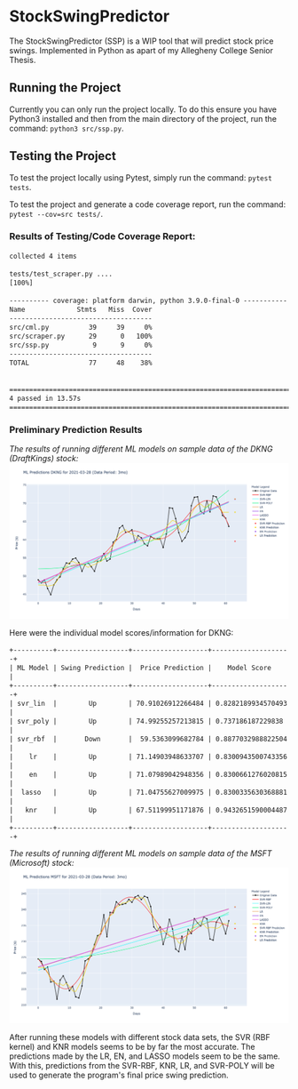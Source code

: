 # StockSwingPredictor
The StockSwingPredictor (SSP) is a WIP tool that will predict stock price swings. Implemented in Python as apart of my Allegheny College Senior Thesis.

## Running the Project
Currently you can only run the project locally. To do this ensure you have Python3 installed and then from the main directory of the project, run the command: `python3 src/ssp.py`.

## Testing the Project
To test the project locally using Pytest, simply run the command: `pytest tests`.

To test the project and generate a code coverage report, run the command: `pytest --cov=src tests/`.

### Results of Testing/Code Coverage Report:
```
collected 4 items

tests/test_scraper.py ....                                                                                                                                                                           [100%]

---------- coverage: platform darwin, python 3.9.0-final-0 -----------
Name             Stmts   Miss  Cover
------------------------------------
src/cml.py          39     39     0%
src/scraper.py      29      0   100%
src/ssp.py           9      9     0%
------------------------------------
TOTAL               77     48    38%


============================================================================================ 4 passed in 13.57s ============================================================================================
```

### Preliminary Prediction Results
*The results of running different ML models on sample data of the DKNG (DraftKings) stock:*
![ML DKNG Results](resources/ml_results_dkng.png)

Here were the individual model scores/information for DKNG:
```
+----------+------------------+-------------------+--------------------+
| ML Model | Swing Prediction |  Price Prediction |    Model Score     |
+----------+------------------+-------------------+--------------------+
| svr_lin  |        Up        | 70.91026912266484 | 0.8282189934570493 |
| svr_poly |        Up        | 74.99255257213815 | 0.737186187229838  |
| svr_rbf  |       Down       |  59.5363099682784 | 0.8877032988822504 |
|    lr    |        Up        | 71.14903948633707 | 0.8300943500743356 |
|    en    |        Up        | 71.07989042948356 | 0.8300661276020815 |
|  lasso   |        Up        | 71.04755627009975 | 0.8300335630368881 |
|   knr    |        Up        | 67.51199951171876 | 0.9432651590004487 |
+----------+------------------+-------------------+--------------------+
```

*The results of running different ML models on sample data of the MSFT (Microsoft) stock:*
![ML MSFT Results](resources/ml_results_msft.png)

After running these models with different stock data sets, the SVR (RBF kernel) and KNR models seems to be by far the most accurate. The predictions made by the LR, EN, and LASSO models seem to be the same. With this, predictions from the SVR-RBF, KNR, LR, and SVR-POLY will be used to generate the program's final price swing prediction.
